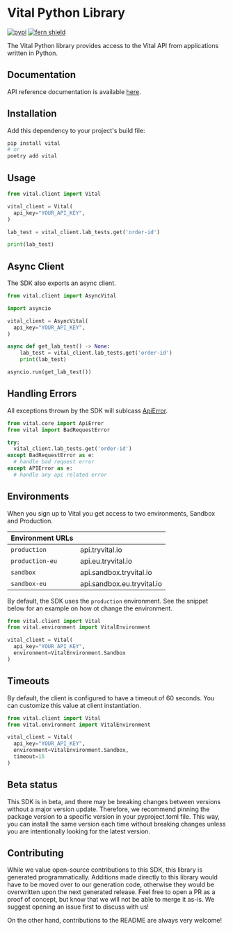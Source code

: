 # Vital Python Library

[![pypi](https://img.shields.io/pypi/v/vital.svg)](https://pypi.python.org/pypi/vital)
[![fern shield](https://img.shields.io/badge/%F0%9F%8C%BF-SDK%20generated%20by%20Fern-brightgreen)](https://buildwithfern.com/?utm_source=tryvital/vital-python/readme)

The Vital Python library provides access to the Vital API from applications written in Python.

## Documentation

API reference documentation is available [here](https://docs.tryvital.io/home/welcome).

## Installation

Add this dependency to your project's build file:

```bash
pip install vital
# or
poetry add vital
```

## Usage

```python
from vital.client import Vital

vital_client = Vital(
  api_key="YOUR_API_KEY",
)

lab_test = vital_client.lab_tests.get('order-id')

print(lab_test)
```

## Async Client

The SDK also exports an async client.

```python
from vital.client import AsyncVital

import asyncio

vital_client = AsyncVital(
  api_key="YOUR_API_KEY",
)

async def get_lab_test() -> None:
    lab_test = vital_client.lab_tests.get('order-id')
    print(lab_test)

asyncio.run(get_lab_test())
```

## Handling Errors

All exceptions thrown by the SDK will sublcass [ApiError](./src/vital/core/api_error.py).

```python
from vital.core import ApiError
from vital import BadRequestError

try:
  vital_client.lab_tests.get('order-id')
except BadRequestError as e:
  # handle bad request error
except APIError as e:
  # handle any api related error
```

## Environments

When you sign up to Vital you get access to two environments, Sandbox and Production.

| Environment URLs |                            |
| ---------------- | -------------------------- |
| `production`     | api.tryvital.io            |
| `production-eu`  | api.eu.tryvital.io         |
| `sandbox`        | api.sandbox.tryvital.io    |
| `sandbox-eu`     | api.sandbox.eu.tryvital.io |

By default, the SDK uses the `production` environment. See the snippet below
for an example on how ot change the environment.

```python
from vital.client import Vital
from vital.environment import VitalEnvironment

vital_client = Vital(
  api_key="YOUR_API_KEY",
  environment=VitalEnvironment.Sandbox
)
```

## Timeouts

By default, the client is configured to have a timeout of 60 seconds.
You can customize this value at client instantiation.

```python
from vital.client import Vital
from vital.environment import VitalEnvironment

vital_client = Vital(
  api_key="YOUR_API_KEY",
  environment=VitalEnvironment.Sandbox,
  timeout=15
)
```

## Beta status

This SDK is in beta, and there may be breaking changes between versions without a major version update. Therefore, we recommend pinning the package version to a specific version in your pyproject.toml file. This way, you can install the same version each time without breaking changes unless you are intentionally looking for the latest version.

## Contributing

While we value open-source contributions to this SDK, this library is generated programmatically. Additions made directly to this library would have to be moved over to our generation code, otherwise they would be overwritten upon the next generated release. Feel free to open a PR as a proof of concept, but know that we will not be able to merge it as-is. We suggest opening an issue first to discuss with us!

On the other hand, contributions to the README are always very welcome!
